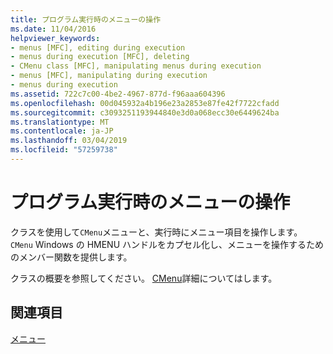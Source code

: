 ```yaml
---
title: プログラム実行時のメニューの操作
ms.date: 11/04/2016
helpviewer_keywords:
- menus [MFC], editing during execution
- menus during execution [MFC], deleting
- CMenu class [MFC], manipulating menus during execution
- menus [MFC], manipulating during execution
- menus during execution
ms.assetid: 722c7c00-4be2-4967-877d-f96aaa604396
ms.openlocfilehash: 00d045932a4b196e23a2853e87fe42f7722cfadd
ms.sourcegitcommit: c3093251193944840e3d0a068ecc30e6449624ba
ms.translationtype: MT
ms.contentlocale: ja-JP
ms.lasthandoff: 03/04/2019
ms.locfileid: "57259738"
---
```

# <a name="manipulating-menus-during-program-execution"></a>プログラム実行時のメニューの操作

クラスを使用して`CMenu`メニューと、実行時にメニュー項目を操作します。 `CMenu` Windows の HMENU ハンドルをカプセル化し、メニューを操作するためのメンバー関数を提供します。

クラスの概要を参照してください。 [CMenu](../mfc/reference/cmenu-class.md)詳細についてはします。

## <a name="see-also"></a>関連項目

[メニュー](../mfc/menus-mfc.md)
